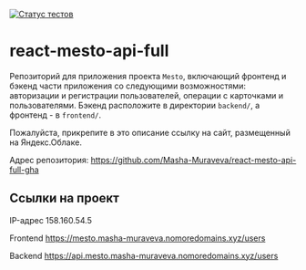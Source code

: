 [![Статус тестов](../../actions/workflows/tests.yml/badge.svg)](../../actions/workflows/tests.yml)

# react-mesto-api-full

Репозиторий для приложения проекта `Mesto`, включающий фронтенд и бэкенд части приложения со следующими возможностями: авторизации и регистрации пользователей, операции с карточками и пользователями. Бэкенд расположите в директории `backend/`, а фронтенд - в `frontend/`.

Пожалуйста, прикрепите в это описание ссылку на сайт, размещенный на Яндекс.Облаке.

Адрес репозитория: https://github.com/Masha-Muraveva/react-mesto-api-full-gha

## Ссылки на проект

IP-адрес 158.160.54.5

Frontend https://mesto.masha-muraveva.nomoredomains.xyz/users

Backend https://api.mesto.masha-muraveva.nomoredomains.xyz/users
